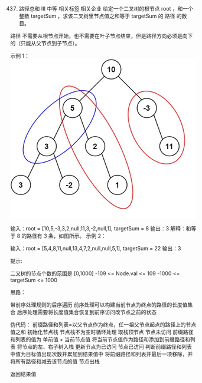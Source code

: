 437. 路径总和 III
中等
相关标签
相关企业
给定一个二叉树的根节点 root ，和一个整数 targetSum ，求该二叉树里节点值之和等于 targetSum 的 路径 的数目。

路径 不需要从根节点开始，也不需要在叶子节点结束，但是路径方向必须是向下的（只能从父节点到子节点）。

 

示例 1：
![alt text](../../img/pathsum3-1-tree.jpg)


输入：root = [10,5,-3,3,2,null,11,3,-2,null,1], targetSum = 8
输出：3
解释：和等于 8 的路径有 3 条，如图所示。
示例 2：

输入：root = [5,4,8,11,null,13,4,7,2,null,null,5,1], targetSum = 22
输出：3
 

提示:

二叉树的节点个数的范围是 [0,1000]
-109 <= Node.val <= 109 
-1000 <= targetSum <= 1000 

思路：

带前序处理规则的后序遍历
前序处理可以构建当前节点为终点的路径的长度值集合
后序处理需要将长度值集合恢复到前序访问改节点之前的状态

伪代码：
前缀路径和列表=以父节点作为终点，任一祖父节点起点的路径上的节点值之和
初始化节点栈
节点栈不为空时循环处理
    取栈顶节点
    节点未访问
        前缀路径和列表的值为 单前值 + 当前节点值
        将当前节点值作为路径和添加到前缀路径和列表
        将节点的左、右子树入栈
        更新节点为已访问
    节点已访问
        判断前缀路径和列表中值为目标值出现次数并累加到结果值中
        将前缀路径和列表并最后一项移除，并将所有路径和减去该节点的值
        节点出栈

返回结果值